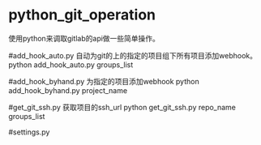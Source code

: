 # python_git_operation
使用python来调取gitlab的api做一些简单操作。

#add_hook_auto.py
自动为git的上的指定的项目组下所有项目添加webhook。
python add_hook_auto.py groups_list 

#add_hook_byhand.py
为指定的项目添加webhook
python add_hook_byhand.py project_name

#get_git_ssh.py
获取项目的ssh_url
python get_git_ssh.py repo_name groups_list

#settings.py
